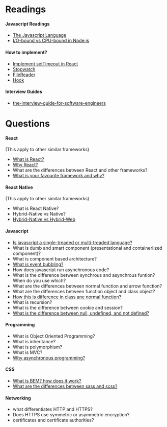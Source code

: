 # Readings

#### Javascript Readings

- [The Javascript Language](https://javascript.info/tutorial/map)
- [I/O-bound vs CPU-bound in Node.js](https://bytearcher.com/articles/io-vs-cpu-bound/)

#### How to implement?

- [Implement setTimeout in React](https://github.com/wnyao/javascript-learnings/blob/master/react/settimeout.js)
- [Stopwatch](https://github.com/wnyao/learning-notes/blob/master/javascript/cjs/stopwatch_example.js)
- [FileReader](https://github.com/wnyao/learning-notes/blob/master/javascript/cjs/filereader_example.js)
- [Hook](https://github.com/wnyao/learning-notes/blob/master/javascript/cjs/hook_example.js)

#### Interview Guides

- [the-interview-guide-for-software-engineers](https://dev.to/seattledataguy/the-interview-study-guide-for-software-engineers-764?fbclid=IwAR0VFWrZQNubogg4Sbk_MKCDeZZ_5RjR7d6lvdx5rUyop0AtD6wKvam9gxM)

# Questions

#### React

(This apply to other similar frameworks)

- [What is React?](./framework/REACT.md)
- [Why React?](./framework/REACT.md)
- What are the differences between React and other frameworks?
- [What is your favourite framework and why?](./framework/REACT.md)

#### React Native

(This apply to other similar frameworks)

- What is React Native?
- Hybrid-Native vs Native?
- [Hybrid-Native vs Hybrid-Web](https://ionicframework.com/resources/articles/ionic-vs-react-native-a-comparison-guide)

#### Javascript

- [Is javascript a single-treaded or multi-treaded language?](https://dev.to/steelvoltage/if-javascript-is-single-threaded-how-is-it-asynchronous-56gd?fbclid=IwAR38n2s4mstj5G52SGQyjQ2LpNPl-xB2bYmGlmZz_2097HAQlI5dOqWIJm0)
- What is dumb and smart component (presentational and containerlized component)?
- What is component based architecture?
- [What is event bubbling?](https://javascript.info/bubbling-and-capturing#bubbling)
- How does javascript run asynchronous code?
- What is the difference between synchrous and asynchrous funtion? When do you use which?
- What are the differences between normal function and arrow function?
- What are the differences between function object and class object?
- [How this is difference in class ane normal function?](https://www.debuggr.io/js-this-in-depth/#the-quiz)
- What is recursion?
- What is the difference between cookie and session?
- [What is the difference between null, undefined, and not defined?](https://github.com/wnyao/learning-notes/blob/master/javascript/cjs/difference_null_undefined_notdefined.js)

#### Programming

- What is Object Oriented Programming?
- What is inheritance?
- What is polymorphism?
- What is MVC?
- [Why asynchronous programming?](https://nodesource.com/blog/why-asynchronous)

#### CSS

- [What is BEM? how does it work?](./css/BEM.md)
- [What are the differences between sass and scss?](./css/DIFF_SASS_SCSS.md)

#### Networking

- what differentiates HTTP and HTTPS?
- Does HTTPS use symmetric or asymmetric encryption?
- certificates and certificate authorities?
